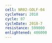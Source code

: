 ```yaml
---
cell: NR02-GOLF-04
cycleYear: 2018
cycle: 07
cycleDate: 2018-7
resistance: 599000
enlightened: 486000 
---
```

      